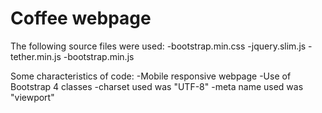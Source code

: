 # Coffee webpage

The following source files were used:
-bootstrap.min.css
-jquery.slim.js
-tether.min.js
-bootstrap.min.js

Some characteristics of code:
-Mobile responsive webpage
-Use of Bootstrap 4 classes
-charset used was "UTF-8"
-meta name used was "viewport"

